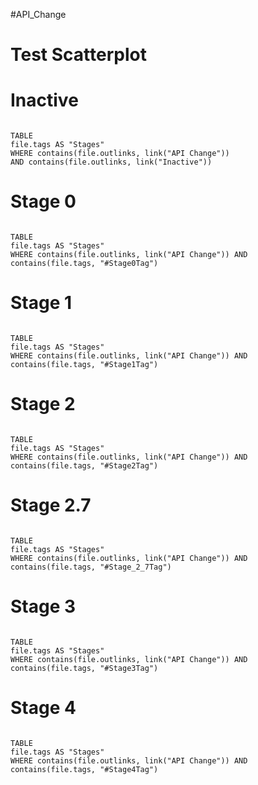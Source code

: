 #API_Change 

# Test Scatterplot

<div id="scatterplot"></div>

<script src="https://d3js.org/d3.v7.min.js"></script>
<script src="/static/scatterplot.js"></script>

# Inactive
```dataview

TABLE 
file.tags AS "Stages"
WHERE contains(file.outlinks, link("API Change")) 
AND contains(file.outlinks, link("Inactive")) 

```


# Stage 0

```dataview

TABLE 
file.tags AS "Stages"
WHERE contains(file.outlinks, link("API Change")) AND contains(file.tags, "#Stage0Tag") 

```
# Stage 1

```dataview

TABLE 
file.tags AS "Stages"
WHERE contains(file.outlinks, link("API Change")) AND contains(file.tags, "#Stage1Tag") 

```

# Stage 2

```dataview

TABLE 
file.tags AS "Stages"
WHERE contains(file.outlinks, link("API Change")) AND contains(file.tags, "#Stage2Tag") 

```

# Stage 2.7

```dataview

TABLE 
file.tags AS "Stages"
WHERE contains(file.outlinks, link("API Change")) AND contains(file.tags, "#Stage_2_7Tag") 

```

# Stage 3

```dataview

TABLE 
file.tags AS "Stages"
WHERE contains(file.outlinks, link("API Change")) AND contains(file.tags, "#Stage3Tag") 

```

# Stage 4

```dataview

TABLE 
file.tags AS "Stages"
WHERE contains(file.outlinks, link("API Change")) AND contains(file.tags, "#Stage4Tag") 

```


























